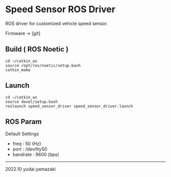 # Speed Sensor ROS Driver

ROS driver for customized vehicle speed sensor.

Firmware -> [git]

## Build ( ROS Noetic )

```
cd ~/catkin_ws
source /opt/ros/noetic/setup.bash
catkin_make
```

## Launch

```
cd ~/catkin_ws
source devel/setup.bash
roslaunch speed_sensor_driver speed_sensor_driver.launch
```

## ROS Param

Default Settings

- freq : 50 (Hz)
- port : /dev/ttyS0
- bandrate : 9600 (bps)

---

2022.10 yudai.yamazaki
